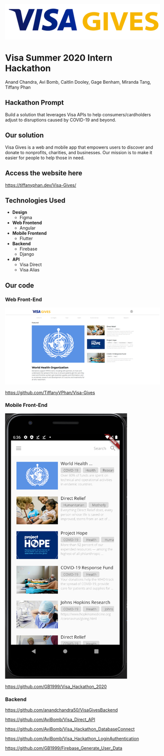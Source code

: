 ![Test Image 1](VISA-GIVES-logo.png)

# Visa Summer 2020 Intern Hackathon
Anand Chandra, Avi Bomb, Caitlin Dooley, Gage Benham, Miranda Tang, Tiffany Phan

## Hackathon Prompt
Build a solution that leverages Visa APIs to help consumers/cardholders adjust to disruptions caused by COVID-19 and beyond.

## Our solution
Visa Gives is a web and mobile app that empowers users to discover and donate to nonprofits, charities, and businesses. Our mission is to make it easier for people to help those in need.

## Access the website here
https://tiffanyphan.dev/Visa-Gives/

## Technologies Used
* **Design**
  * Figma
* **Web Frontend**
  * Angular
* **Mobile Frontend**
  * Flutter
* **Backend**
  * Firebase
  * Django
* **API**
  * Visa Direct
  * Visa Alias

## Our code

### Web Front-End
![Test Image 2](Webpage.png)

https://github.com/TiffanyVPhan/Visa-Gives

### Mobile Front-End
![Test Image 3](mobile_app.png)

https://github.com/GB1999/Visa_Hackathon_2020

### Backend
https://github.com/anandchandra50/VisaGivesBackend

https://github.com/AviBomb/Visa_Direct_API

https://github.com/AviBomb/Visa_Hackathon_DatabaseConnect

https://github.com/AviBomb/Visa_Hackathon_LoginAuthentication

https://github.com/GB1999/Firebase_Generate_User_Data
